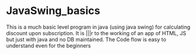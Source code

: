 # JavaSwing_basics
This is a much basic level program in java (using java swing) for calculating discount upon subscription. It is |||r to the working of an app of HTML, JS but just with java and no DB maintained. The Code flow is easy to understand even for the beginners
